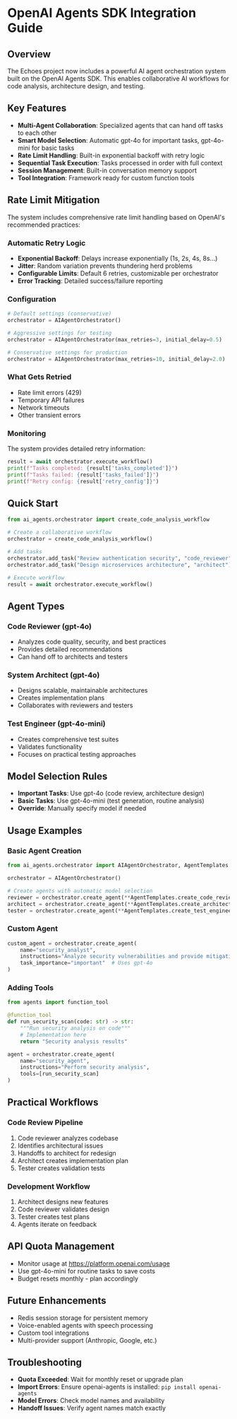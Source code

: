 # OpenAI Agents SDK Integration Guide

## Overview
The Echoes project now includes a powerful AI agent orchestration system built on the OpenAI Agents SDK. This enables collaborative AI workflows for code analysis, architecture design, and testing.

## Key Features
- **Multi-Agent Collaboration**: Specialized agents that can hand off tasks to each other
- **Smart Model Selection**: Automatic gpt-4o for important tasks, gpt-4o-mini for basic tasks
- **Rate Limit Handling**: Built-in exponential backoff with retry logic
- **Sequential Task Execution**: Tasks processed in order with full context
- **Session Management**: Built-in conversation memory support
- **Tool Integration**: Framework ready for custom function tools

## Rate Limit Mitigation

The system includes comprehensive rate limit handling based on OpenAI's recommended practices:

### Automatic Retry Logic
- **Exponential Backoff**: Delays increase exponentially (1s, 2s, 4s, 8s...)
- **Jitter**: Random variation prevents thundering herd problems
- **Configurable Limits**: Default 6 retries, customizable per orchestrator
- **Error Tracking**: Detailed success/failure reporting

### Configuration
```python
# Default settings (conservative)
orchestrator = AIAgentOrchestrator()

# Aggressive settings for testing
orchestrator = AIAgentOrchestrator(max_retries=3, initial_delay=0.5)

# Conservative settings for production
orchestrator = AIAgentOrchestrator(max_retries=10, initial_delay=2.0)
```

### What Gets Retried
- Rate limit errors (429)
- Temporary API failures
- Network timeouts
- Other transient errors

### Monitoring
The system provides detailed retry information:
```python
result = await orchestrator.execute_workflow()
print(f"Tasks completed: {result['tasks_completed']}")
print(f"Tasks failed: {result['tasks_failed']}")
print(f"Retry config: {result['retry_config']}")
```

## Quick Start

```python
from ai_agents.orchestrator import create_code_analysis_workflow

# Create a collaborative workflow
orchestrator = create_code_analysis_workflow()

# Add tasks
orchestrator.add_task("Review authentication security", "code_reviewer")
orchestrator.add_task("Design microservices architecture", "architect")

# Execute workflow
result = await orchestrator.execute_workflow()
```

## Agent Types

### Code Reviewer (gpt-4o)
- Analyzes code quality, security, and best practices
- Provides detailed recommendations
- Can hand off to architects and testers

### System Architect (gpt-4o)
- Designs scalable, maintainable architectures
- Creates implementation plans
- Collaborates with reviewers and testers

### Test Engineer (gpt-4o-mini)
- Creates comprehensive test suites
- Validates functionality
- Focuses on practical testing approaches

## Model Selection Rules
- **Important Tasks**: Use gpt-4o (code review, architecture design)
- **Basic Tasks**: Use gpt-4o-mini (test generation, routine analysis)
- **Override**: Manually specify model if needed

## Usage Examples

### Basic Agent Creation
```python
from ai_agents.orchestrator import AIAgentOrchestrator, AgentTemplates

orchestrator = AIAgentOrchestrator()

# Create agents with automatic model selection
reviewer = orchestrator.create_agent(**AgentTemplates.create_code_reviewer())
architect = orchestrator.create_agent(**AgentTemplates.create_architect())
tester = orchestrator.create_agent(**AgentTemplates.create_test_engineer())
```

### Custom Agent
```python
custom_agent = orchestrator.create_agent(
    name="security_analyst",
    instructions="Analyze security vulnerabilities and provide mitigation strategies",
    task_importance="important"  # Uses gpt-4o
)
```

### Adding Tools
```python
from agents import function_tool

@function_tool
def run_security_scan(code: str) -> str:
    """Run security analysis on code"""
    # Implementation here
    return "Security analysis results"

agent = orchestrator.create_agent(
    name="security_agent",
    instructions="Perform security analysis",
    tools=[run_security_scan]
)
```

## Practical Workflows

### Code Review Pipeline
1. Code reviewer analyzes codebase
2. Identifies architectural issues
3. Handoffs to architect for redesign
4. Architect creates implementation plan
5. Tester creates validation tests

### Development Workflow
1. Architect designs new features
2. Code reviewer validates design
3. Tester creates test plans
4. Agents iterate on feedback

## API Quota Management
- Monitor usage at https://platform.openai.com/usage
- Use gpt-4o-mini for routine tasks to save costs
- Budget resets monthly - plan accordingly

## Future Enhancements
- Redis session storage for persistent memory
- Voice-enabled agents with speech processing
- Custom tool integrations
- Multi-provider support (Anthropic, Google, etc.)

## Troubleshooting
- **Quota Exceeded**: Wait for monthly reset or upgrade plan
- **Import Errors**: Ensure openai-agents is installed: `pip install openai-agents`
- **Model Errors**: Check model names and availability
- **Handoff Issues**: Verify agent names match exactly
